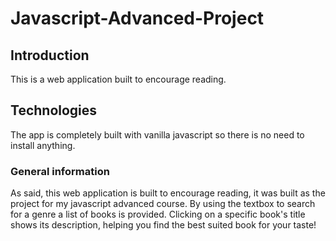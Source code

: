 # Javascript-Advanced-Project

## Introduction

This is a web application built to encourage reading.

## Technologies 

The app is completely built with vanilla javascript so there is no need to install anything.

### General information 

As said, this web application is built to encourage reading, it was built as the project for my javascript advanced course. By using the textbox to search for a genre a list of books is provided. Clicking on a specific book's title shows its description, helping you find the best suited book for your taste!


